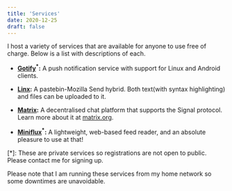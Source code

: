 ```yaml
---
title: 'Services'
date: 2020-12-25
draft: false
---
```


I host a variety of services that are available for anyone to use free
of charge. Below is a list with descriptions of each.


- **[Gotify](https://gotify.batsense.net/)<sup>\*</sup>:** A push notification
  service with support for Linux and Android clients.

- **[Linx](https://linx.batsense.net):** A pastebin-Mozilla Send hybrid.
  Both text(with syntax highlighting) and files can be uploaded to it.

- **[Matrix](https://matrix.batsense.net):** A decentralised chat platform
  that supports the Signal protocol. Learn more about it at
  [matrix.org](https://matrix.org).

- **[Miniflux](https://feeds.batsense.net/)<sup>\*</sup>:** A lightweight,
  web-based feed reader, and an absolute pleasure to use at that!


[*]: These are private services so registrations are not open to public.
Please contact me for signing up.

Please note that I am running these services from my home network so
some downtimes are unavoidable.
